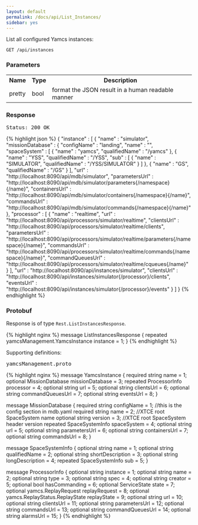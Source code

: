 ```yaml
---
layout: default
permalink: /docs/api/List_Instances/
sidebar: yes
---
```


List all configured Yamcs instances:

    GET /api/instances


### Parameters

<table class="inline">
    <tr>
        <th>Name</th>
        <th>Type</th>
        <th>Description</th>
    </tr>
    <tr>
        <td class="code">pretty</td>
        <td class="code">bool</td>
        <td>format the JSON result in a human readable manner</td>
    </tr>
</table>

### Response

<pre class="header">Status: 200 OK</pre>
{% highlight json %}
{
  "instance" : [ {
    "name" : "simulator",
    "missionDatabase" : {
      "configName" : "landing",
      "name" : "",
      "spaceSystem" : [ {
        "name" : "yamcs",
        "qualifiedName" : "/yamcs"
      }, {
        "name" : "YSS",
        "qualifiedName" : "/YSS",
        "sub" : [ {
          "name" : "SIMULATOR",
          "qualifiedName" : "/YSS/SIMULATOR"
        } ]
      }, {
        "name" : "GS",
        "qualifiedName" : "/GS"
      } ],
      "url" : "http://localhost:8090/api/mdb/simulator",
      "parametersUrl" : "http://localhost:8090/api/mdb/simulator/parameters{/namespace}{/name}",
      "containersUrl" : "http://localhost:8090/api/mdb/simulator/containers{/namespace}{/name}",
      "commandsUrl" : "http://localhost:8090/api/mdb/simulator/commands{/namespace}{/name}"
    },
    "processor" : [ {
      "name" : "realtime",
      "url" : "http://localhost:8090/api/processors/simulator/realtime",
      "clientsUrl" : "http://localhost:8090/api/processors/simulator/realtime/clients",
      "parametersUrl" : "http://localhost:8090/api/processors/simulator/realtime/parameters{/namespace}{/name}",
      "commandsUrl" : "http://localhost:8090/api/processors/simulator/realtime/commands{/namespace}{/name}",
      "commandQueuesUrl" : "http://localhost:8090/api/processors/simulator/realtime/cqueues{/name}"
    } ],
    "url" : "http://localhost:8090/api/instances/simulator",
    "clientsUrl" : "http://localhost:8090/api/instances/simulator{/processor}/clients",
    "eventsUrl" : "http://localhost:8090/api/instances/simulator{/processor}/events"
  } ]
}
{% endhighlight %}


### Protobuf

Response is of type `Rest.ListInstancesResponse`.

{% highlight nginx %}
message ListInstancesResponse {
  repeated yamcsManagement.YamcsInstance instance = 1;
}
{% endhighlight %}

Supporting definitions:

<pre class="r header">yamcsManagement.proto</pre>
{% highlight nginx %}
message YamcsInstance {
  required string name = 1;
  optional MissionDatabase missionDatabase = 3;
  repeated ProcessorInfo processor = 4;
  optional string url = 5;
  optional string clientsUrl = 6;
  optional string commandQueuesUrl = 7;
  optional string eventsUrl = 8;
}

message MissionDatabase {
  required string configName = 1; //this is the config section in mdb.yaml
  required string name = 2; //XTCE root SpaceSystem name
  optional string version = 3; //XTCE root SpaceSystem header version
  repeated SpaceSystemInfo spaceSystem = 4;
  optional string url = 5;
  optional string parametersUrl = 6;
  optional string containersUrl = 7;
  optional string commandsUrl = 8;
}

message SpaceSystemInfo {
  optional string name = 1;
  optional string qualifiedName = 2;
  optional string shortDescription = 3;
  optional string longDescription = 4;
  repeated SpaceSystemInfo sub = 5;
}

message ProcessorInfo {
  optional string instance = 1;
  optional string name = 2;
  optional string type = 3;
  optional string spec = 4;
  optional string creator = 5;
  optional bool hasCommanding = 6;
  optional ServiceState state = 7;
  optional yamcs.ReplayRequest replayRequest = 8;
  optional yamcs.ReplayStatus.ReplayState replayState = 9;
  optional string url = 10;
  optional string clientsUrl = 11;
  optional string parametersUrl = 12;
  optional string commandsUrl = 13;
  optional string commandQueuesUrl = 14;
  optional string alarmsUrl = 15;
}
{% endhighlight %}
